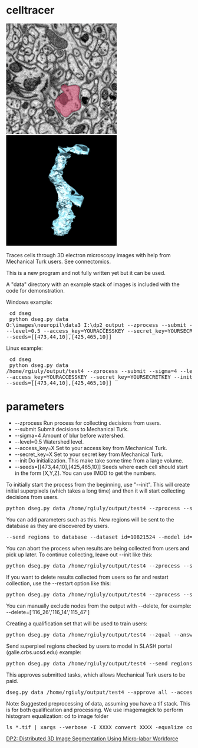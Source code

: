 celltracer
==========

![Alt attribute text Here](doc/dp2_300x300.gif)
![Alt attribute text Here](doc/movie_of_gial_cell_and_neuron_smaller.gif)


Traces cells through 3D electron microscopy images with help from Mechanical Turk users. See connectomics.


This is a new program and not fully written yet but it can be used.

A "data" directory with an example stack of images is included with the code for demonstration.


Windows example:
<br><pre>
cd dseg<br>
python dseg.py data O:\images\neuropil\data3 I:\dp2_output --zprocess --submit --sigma=4 --level=0.5 --access_key=YOURACCESSKEY --secret_key=YOURSECRETKEY --init  --seeds=[[473,44,10],[425,465,10]]
</pre>

Linux example:
<br><pre>
cd dseg<br>
python dseg.py data /home/rgiuly/output/test4 --zprocess --submit --sigma=4 --level=0.5 --access_key=YOURACCESSKEY --secret_key=YOURSECRETKEY --init  --seeds=[[473,44,10],[425,465,10]]
</pre>


parameters
==========
* --zprocess Run process for collecting decisions from users.
* --submit Submit decisions to Mechanical Turk.
* --sigma=4 Amount of blur before watershed.
* --level=0.5 Watershed level.
* --access_key=X Set to your access key from Mechanical Turk.
* --secret_key=X Set to your secret key from Mechanical Turk.
* --init Do initialization. This make take some time from a large volume.
* --seeds=[[473,44,10],[425,465,10]] Seeds where each cell should start in the form [X,Y,Z]. You can use IMOD to get the numbers.



To initially start the process from the beginning, use "--init". This will create initial superpixels (which takes a long time) and then it will start collecting decisions from users.
<pre>python dseg.py data /home/rgiuly/output/test4 --zprocess --submit --sigma=4 --level=0.5 --access_key=X --secret_key=X --init --seeds=[[473,44,10],[425,465,10]]</pre>

You can add parameters such as this. New regions will be sent to the database as they are discovered by users.
<pre>--send_regions_to_database --dataset_id=10821524 --model_id=2000</pre>


You can abort the process when results are being collected from users and pick up later.
To continue collecting, leave out --init like this:
<pre>python dseg.py data /home/rgiuly/output/test4 --zprocess --submit --sigma=4 --level=0.5 --access_key=X --secret_key=X --seeds=[[473,44,10],[425,465,10]]</pre>


If you want to delete results collected from users so far and restart collection, use the --restart option like this:
<pre>python dseg.py data /home/rgiuly/output/test4 --zprocess --submit --sigma=4 --level=0.5 --access_key=X --secret_key=X --restart --seeds=[[473,44,10],[425,465,10]]</pre>


You can manually exclude nodes from the output with --delete, for example:
--delete=[\'116_26\',\'116_14\',\'115_47\']




Creating a qualification set that will be used to train users:

<pre>python dseg.py data /home/rgiuly/output/test4 --zqual --answers=~/answers1.txt --sigma=4 --level=0.5 --access_key=X --secret_key=X</pre>



Send superpixel regions checked by users to model in SLASH portal (galle.crbs.ucsd.edu) example:

<pre>python dseg.py data /home/rgiuly/output/test4 --send_regions_to_database --dataset_id=10821524 --model_id=2000</pre>



This approves submitted tasks, which allows Mechanical Turk users to be paid.

<pre>dseg.py data /home/rgiuly/output/test4 --approve_all --access_key=X --secret_key=X</pre>




Note:
Suggested preprocessing of data, assuming you have a tif stack. This is for both qualification and processing. We use imagemagick to perform histogram equalization:
cd to image folder
<pre>ls *.tif | xargs --verbose -I XXXX convert XXXX -equalize contrastXXXX</pre>


<a href=http://bioinformatics.oxfordjournals.org/content/29/10/1359> DP2: Distributed 3D Image Segmentation Using Micro-labor Workforce </a>



